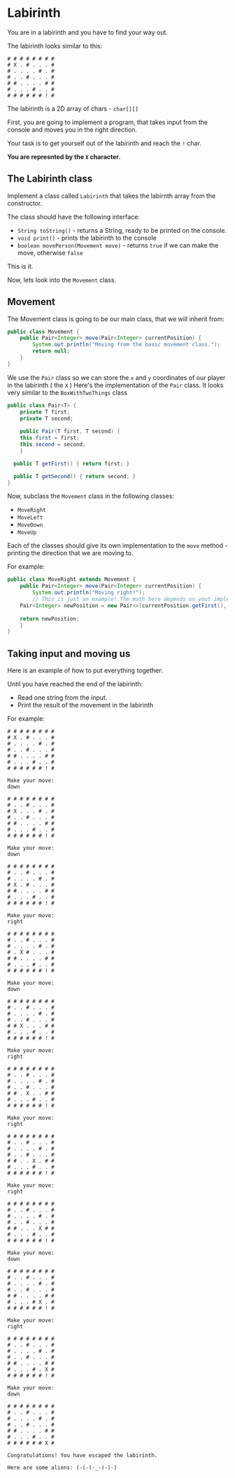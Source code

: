 # Labirinth

You are in a labirinth and you have to find your way out.

The labirinth looks similar to this:

```
# # # # # # # # 
# X . # . . . # 
# . . . . # . # 
# . . # . . . # 
# # . . . . # # 
# . . . # . . # 
# # # # # # ! # 
```

The labirinth is a 2D array of chars - `char[][]`

First, you are going to implement a program, that takes input from the console and moves you in the right direction.

Your task is to get yourself out of the labirinth and reach the `!` char.

**You are represnted by the `X` character.**

## The Labirinth class

Implement a class called `Labirinth` that takes the labirnth array from the constructor.

The class should have the following interface:

* `String toString()` - returns a String, ready to be printed on the console.
* `void print()` - prints the labirinth to the console
* `boolean movePerson(Movement move)` - returns `true` if we can make the move, otherwise `false`

This is it.

Now, lets look into the `Movement` class.

## Movement

The Movement class is going to be our main class, that we will inherit from:

```java
public class Movement {
	public Pair<Integer> move(Pair<Integer> currentPosition) {
		System.out.println("Moving from the basic movement class.");
		return null;
	}
}
```

We use the `Pair` class so we can store the `x` and `y` coordinates of our player in the labirinth ( the `X` )
Here's the implementation of the `Pair` class. It looks very similar to the `BoxWithTwoThings` class

```java
public class Pair<T> {
	private T first;
	private T second;
	
	public Pair(T first, T second) { 
    this.first = first;
    this.second = second;
	}

  public T getFirst() { return first; }

  public T getSecond() { return second; }
}
```

Now, subclass the `Movement` class in the following classes:

* `MoveRight`
* `MoveLeft`
* `MoveDown`
* `MoveUp`

Each of the classes should give its own implementation to the `move` method - printing the direction that we are moving to.

For example:

```java
public class MoveRight extends Movement {
	public Pair<Integer> move(Pair<Integer> currentPosition) {
		System.out.println("Moving right!");
		// This is just an example! The math here depends on yout implementation.
    Pair<Integer> newPosition = new Pair<>(currentPosition.getFirst(), currentPosition.getSecond() + 1);
    
    return newPosition;
	}
}
```

## Taking input and moving us

Here is an example of how to put everything together:

Until you have reached the end of the labirinth:

* Read one string from the input.
* Print the result of the movement in the labirinth

For example:

```
# # # # # # # # 
# X . # . . . # 
# . . . . # . # 
# . . # . . . # 
# # . . . . # # 
# . . . # . . # 
# # # # # # ! # 

Make your move:
down

# # # # # # # # 
# . . # . . . # 
# X . . . # . # 
# . . # . . . # 
# # . . . . # # 
# . . . # . . # 
# # # # # # ! # 

Make your move:
down

# # # # # # # # 
# . . # . . . # 
# . . . . # . # 
# X . # . . . # 
# # . . . . # # 
# . . . # . . # 
# # # # # # ! # 

Make your move:
right

# # # # # # # # 
# . . # . . . # 
# . . . . # . # 
# . X # . . . # 
# # . . . . # # 
# . . . # . . # 
# # # # # # ! # 

Make your move:
down

# # # # # # # # 
# . . # . . . # 
# . . . . # . # 
# . . # . . . # 
# # X . . . # # 
# . . . # . . # 
# # # # # # ! # 

Make your move:
right

# # # # # # # # 
# . . # . . . # 
# . . . . # . # 
# . . # . . . # 
# # . X . . # # 
# . . . # . . # 
# # # # # # ! # 

Make your move:
right

# # # # # # # # 
# . . # . . . # 
# . . . . # . # 
# . . # . . . # 
# # . . X . # # 
# . . . # . . # 
# # # # # # ! # 

Make your move:
right

# # # # # # # # 
# . . # . . . # 
# . . . . # . # 
# . . # . . . # 
# # . . . X # # 
# . . . # . . # 
# # # # # # ! # 

Make your move:
down

# # # # # # # # 
# . . # . . . # 
# . . . . # . # 
# . . # . . . # 
# # . . . . # # 
# . . . # X . # 
# # # # # # ! # 

Make your move:
right

# # # # # # # # 
# . . # . . . # 
# . . . . # . # 
# . . # . . . # 
# # . . . . # # 
# . . . # . X # 
# # # # # # ! # 

Make your move:
down

# # # # # # # # 
# . . # . . . # 
# . . . . # . # 
# . . # . . . # 
# # . . . . # # 
# . . . # . . # 
# # # # # # X # 

Congratulations! You have escaped the labirinth.

Here are some aliens: (-(-(-_-)-)-)
```
